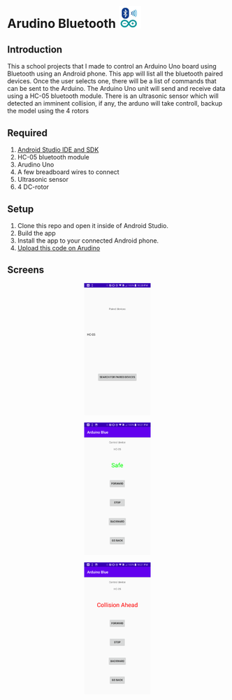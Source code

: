 # Arudino Bluetooth <img src="screenshots/icon.jpg" width="10%" height="10%"/>

## Introduction
 
 This a school projects that I made to control an Arduino Uno board using Bluetooth using an Android phone. This app will list all the  bluetooth paired devices. Once the user selects one, there will be a list of commands that can be sent to the Arduino. The Arduino Uno unit will send and receive data using a HC-05 bluetooth module. There is an ultrasonic sensor which will detected an imminent collision, if any, the arduno will take controll, backup the model using the 4 rotors

## Required 

1. [Android Studio IDE and SDK](http://developer.android.com/sdk/index.html)
2. HC-05 bluetooth module
3. Arudino Uno 
4. A few breadboard wires to connect
5. Ultrasonic sensor
6. 4 DC-rotor

## Setup

1. Clone this repo and open it inside of Android Studio.
2. Build the app
3. Install the app to your connected Android phone.
4. [Upload this code on Arudino](https://github.com/claudioMiraka/ArduinoBluetooth/blob/master/arduino%20bluetooth/arduino_blue/arduino_blue.ino)

## Screens
<p align="center"> 
<img src="screenshots/Screenshot_2020-04-14-22-20-52.png" width="30%" height="30%" >
</p>

<p align="center"> 
<img src="screenshots/Screenshot_2020-04-14-22-21-02.png" width="30%" height="30%" >
</p>

<p align="center"> 
<img src="screenshots/Screenshot_2020-04-14-22-21-09.png" width="30%" height="30%" >
</p?
